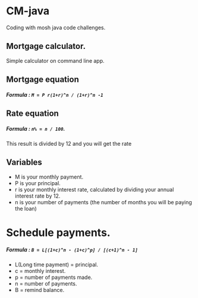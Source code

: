 # CM-java
Coding with mosh java code challenges.

## Mortgage calculator.
Simple calculator on command line app.

## Mortgage equation
   ##### Formula : `M = P r(1+r)^n / (1+r)^n -1`
## Rate equation
   ##### Formula : `n% = n / 100`. 
   This result is divided by 12 and you will get the rate
    
## Variables
* M is your monthly payment.
* P is your principal.
* r is your monthly interest rate, calculated by dividing your annual interest rate by 12.
* n is your number of payments (the number of months you will be paying the loan)
        
# Schedule payments.
  ##### Formula : `B = L[(1+c)^n - (1+c)^p] / [(c+1)^n - 1]`
   * L(Long time payment) = principal.
   *  c = monthly interest.
   *  p = number of payments made.
   *  n = number of payments.
   *  B = remind balance.
     